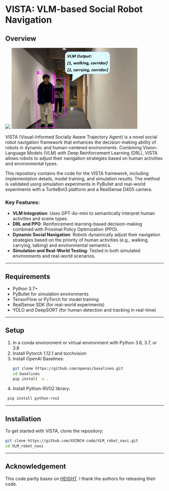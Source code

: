 # VISTA: VLM-based Social Robot Navigation

## Overview

<p>
  <img src="https://media2.giphy.com/media/duqAZvckQ8XdKN9nYh/giphy.gif" width="300" />
  <img src="gif/yolo_corridor_comment.png" width="400" />
</p>




VISTA (Visual-Informed Socially Aware Trajectory Agent) is a novel social robot navigation framework that enhances the decision-making ability of robots in dynamic and human-centered environments. Combining Vision-Language Models (VLM) with Deep Reinforcement Learning (DRL), VISTA allows robots to adjust their navigation strategies based on human activities and environmental types.

This repository contains the code for the VISTA framework, including implementation details, model training, and simulation results. The method is validated using simulation experiments in PyBullet and real-world experiments with a TurtleBot3 platform and a RealSense D405 camera.

### Key Features:
- **VLM Integration**: Uses GPT-4o-mini to semantically interpret human activities and scene types.
- **DRL and PPO**: Reinforcement learning-based decision-making combined with Proximal Policy Optimization (PPO).
- **Dynamic Social Navigation**: Robots dynamically adjust their navigation strategies based on the priority of human activities (e.g., walking, carrying, talking) and environmental semantics.
- **Simulation and Real-World Testing**: Tested in both simulated environments and real-world scenarios.

---

## Requirements

- Python 3.7+
- PyBullet for simulation environments
- TensorFlow or PyTorch for model training
- RealSense SDK (for real-world experiments)
- YOLO and DeepSORT (for human detection and tracking in real-time)

---

## Setup
1. In a conda environment or virtual environment with Python 3.6, 3.7, or 3.8
2. Install Pytorch 1.12.1 and torchvision
3. Install OpenAI Baselines:
   ```bash
   git clone https://github.com/openai/baselines.git
   cd baselines
   pip install -e .
   ```
4. Install Python-RVO2 library:
  ```bash
   pip install python-rvo2
  ```



---

## Installation

To get started with VISTA, clone the repository:

```bash
git clone https://github.com/XXINCH-code/VLM_robot_navi.git
cd VLM_robot_navi
```

---

## Acknowledgement

This code partly bases on [HEIGHT]([https://github.com/username/repository](https://github.com/Shuijing725/CrowdNav_HEIGHT.git)). I thank the authors for releasing their code.

